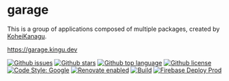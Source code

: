 # garage

<!-- # Short Description -->

This is a group of applications composed of multiple packages, created by [KoheiKanagu](https://github.com/KoheiKanagu).

https://garage.kingu.dev

<!-- # Badges -->

[![Github issues](https://img.shields.io/github/issues/KoheiKanagu/garage)](https://github.com/KoheiKanagu/garage/issues)
[![Github stars](https://img.shields.io/github/stars/KoheiKanagu/garage)](https://github.com/KoheiKanagu/garage/stargazers)
[![Github top language](https://img.shields.io/github/languages/top/KoheiKanagu/garage)](https://github.com/KoheiKanagu/garage/)
[![Github license](https://img.shields.io/github/license/KoheiKanagu/garage)](https://github.com/KoheiKanagu/garage/)
[![Code Style: Google](https://img.shields.io/badge/code%20style-google-blueviolet.svg)](https://github.com/google/gts)
[![Renovate enabled](https://img.shields.io/badge/renovate-enabled-brightgreen.svg)](https://renovatebot.com/)
[![Build](https://github.com/KoheiKanagu/garage/actions/workflows/build.yaml/badge.svg)](https://github.com/KoheiKanagu/garage/actions/workflows/build.yaml)
[![Firebase Deploy Prod](https://github.com/KoheiKanagu/garage/actions/workflows/firebase_deploy_prod.yaml/badge.svg?event=release)](https://github.com/KoheiKanagu/garage/actions/workflows/firebase_deploy_prod.yaml)

<!-- CREATED_BY_LEADYOU_README_GENERATOR -->
